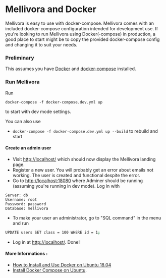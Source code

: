 Mellivora and Docker
=========

Mellivora is easy to use with docker-compose.
Mellivora comes with an included docker-compose configuration intended for development use.
If you're looking to run Mellivora using Docker(-compose) in production, a good place to start might be to copy the provided docker-compose config and changing it to suit your needs.

### Preliminary

This assumes you have [Docker](https://docs.docker.com/) and [docker-compose](https://docs.docker.com/compose/) installed.

### Run Mellivora

Run

``docker-compose -f docker-compose.dev.yml up``

to start with dev mode settings.

You can also use
 * ``docker-compose -f docker-compose.dev.yml up --build`` to rebuild and start

#### Create an admin user

- Visit [http://localhost/](http://localhost/) which should now display the Mellivora landing page.
- Register a new user. You will probably get an error about emails not working. The user is created and functional despite the error.
- Go to [http://localhost:18080](http://localhost:18080) where Adminer should be running (assuming you're running in dev mode). Log in with 
```
Server: db
Username: root
Password: password
Database: mellivora
```

- To make your user an administrator, go to "SQL command" in the menu and run

```sh
UPDATE users SET class = 100 WHERE id = 1;
```

- Log in at [http://localhost/](http://localhost/). Done!

#### More Informations :
- [How to Install and Use Docker on Ubuntu 18.04](https://www.digitalocean.com/community/tutorials/how-to-install-and-use-docker-on-ubuntu-18-04)
- [Install Docker Compose on Ubuntu](https://www.digitalocean.com/community/tutorials/how-to-install-docker-compose-on-ubuntu-18-04).
